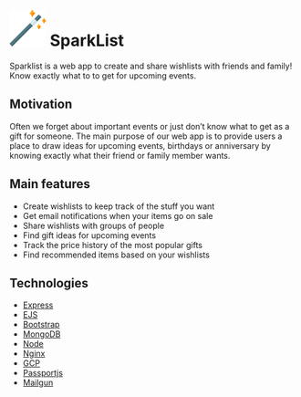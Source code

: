 # ![LOGO](public/img/logo/logo64.png) SparkList

Sparklist is a web app to create and share wishlists with friends and family! Know exactly what to to get for upcoming events.

## Motivation

Often we forget about important events or just don’t know what to get as a gift for someone. The main purpose of our web app is to provide users a place to draw ideas for upcoming events, birthdays or anniversary by knowing exactly what their friend or family member wants.

## Main features

- Create wishlists to keep track of the stuff you want
- Get email notifications when your items go on sale
- Share wishlists with groups of people
- Find gift ideas for upcoming events
- Track the price history of the most popular gifts
- Find recommended items based on your wishlists

## Technologies

- [Express](https://expressjs.com/)
- [EJS](https://ejs.co/)
- [Bootstrap](https://getbootstrap.com/)
- [MongoDB](https://www.mongodb.com/)
- [Node](https://nodejs.org/en/)
- [Nginx](https://www.nginx.com/)
- [GCP](https://cloud.google.com/)
- [Passportjs](http://www.passportjs.org/)
- [Mailgun](https://www.mailgun.com//)
